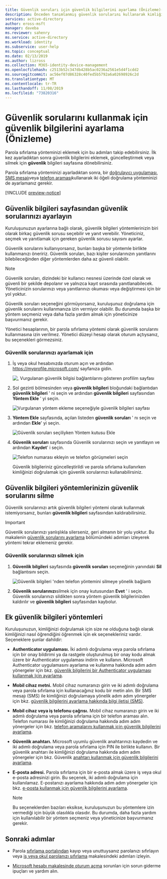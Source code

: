 ```yaml
---
title: Güvenlik soruları için güvenlik bilgilerini ayarlama (Önizleme)-Azure AD
description: Önceden tanımlanmış güvenlik sorularını kullanarak kimliğinizi doğrulamak için güvenlik bilgilerinizi ayarlama.
services: active-directory
author: eross-msft
manager: daveba
ms.reviewer: sahenry
ms.service: active-directory
ms.workload: identity
ms.subservice: user-help
ms.topic: conceptual
ms.date: 02/13/2019
ms.author: lizross
ms.collection: M365-identity-device-management
ms.openlocfilehash: c2513b52c347db428b5ac0236a2561e5d4f1cdd2
ms.sourcegitcommit: ac56ef07d86328c40fed5b5792a6a02698926c2d
ms.translationtype: MT
ms.contentlocale: tr-TR
ms.lasthandoff: 11/08/2019
ms.locfileid: "73820316"
---
```

# <a name="set-up-security-info-preview-to-use-security-questions"></a>Güvenlik sorularını kullanmak için güvenlik bilgilerini ayarlama (Önizleme)

Parola sıfırlama yönteminizi eklemek için bu adımları takip edebilirsiniz. İlk kez ayarladıktan sonra güvenlik bilgilerini eklemek, güncelleştirmek veya silmek için **güvenlik** bilgileri sayfasına dönebilirsiniz.

Parola sıfırlama yönteminizi ayarladıktan sonra, bir [doğrulayıcı uygulaması](security-info-setup-auth-app.md), [SMS mesajı](security-info-setup-text-msg.md)veya [telefon araması](security-info-setup-phone-number.md)kullanarak iki öğeli doğrulama yönteminizi de ayarlamanız gerekir.

[!INCLUDE [preview-notice](../../../includes/active-directory-end-user-preview-notice-security-info.md)]

## <a name="set-up-your-security-questions-from-the-security-info-page"></a>Güvenlik bilgileri sayfasından güvenlik sorularınızı ayarlayın

Kuruluşunuzun ayarlarına bağlı olarak, güvenlik bilgileri yöntemlerinizin biri olarak birkaç güvenlik sorusu seçebilir ve yanıt verebilir. Yöneticiniz, seçmek ve yanıtlamak için gereken güvenlik sorusu sayısını ayarlar.

Güvenlik sorularını kullanıyorsanız, bunları başka bir yöntemle birlikte kullanmanızı öneririz. Güvenlik soruları, bazı kişiler sorularınızın yanıtlarını bilebileceğinden diğer yöntemlerden daha az güvenli olabilir.

> [!Note]
> Güvenlik soruları, dizindeki bir kullanıcı nesnesi üzerinde özel olarak ve güvenli bir şekilde depolanır ve yalnızca kayıt sırasında yanıtlanabilecek. Yöneticinizin sorularınızı veya yanıtlarınızı okuması veya değiştirmesi için bir yol yoktur.
>
> Güvenlik soruları seçeneğini görmüyorsanız, kuruluşunuz doğrulama için güvenlik sorularını kullanmanıza izin vermiyor olabilir. Bu durumda başka bir yöntem seçmeniz veya daha fazla yardım almak için yöneticinize başvurmanız gerekir.
>
> Yönetici hesaplarının, bir parola sıfırlama yöntemi olarak güvenlik sorularını kullanmasına izin verilmez. Yönetici düzeyi hesap olarak oturum açtıysanız, bu seçenekleri görmezsiniz.

### <a name="to-set-up-your-security-questions"></a>Güvenlik sorularınızı ayarlamak için

1. İş veya okul hesabınızda oturum açın ve ardından https://myprofile.microsoft.com/ sayfanıza gidin.

    ![, Vurgulanan güvenlik bilgisi bağlantılarını gösteren profilim sayfası](media/security-info/securityinfo-myprofile-page.png)

2. Sol gezinti bölmesinden veya **güvenlik bilgileri** bloğundaki bağlantıdan **güvenlik bilgileri** ' ni seçin ve ardından **güvenlik bilgileri** sayfasından **Yöntem Ekle** ' yi seçin.

    ![Vurgulanan yöntem ekleme seçeneğiyle güvenlik bilgileri sayfası](media/security-info/securityinfo-myprofile-addmethod-page.png)

3. **Yöntem Ekle** sayfasında, açılan listeden **güvenlik soruları** ' nı seçin ve ardından **Ekle**' yi seçin.

    ![Güvenlik soruları seçiliyken Yöntem kutusu Ekle](media/security-info/securityinfo-myprofile-addquestions.png)

4. **Güvenlik soruları** sayfasında Güvenlik sorularınızı seçin ve yanıtlayın ve ardından **Kaydet**' i seçin.

    ![Telefon numarası ekleyin ve telefon görüşmeleri seçin](media/security-info/securityinfo-myprofile-securityquestions.png)

    Güvenlik bilgileriniz güncelleştirildi ve parola sıfırlama kullanırken kimliğinizi doğrulamak için güvenlik sorularınızı kullanabilirsiniz.

## <a name="delete-security-questions-from-your-security-info-methods"></a>Güvenlik bilgileri yöntemlerinizin güvenlik sorularını silme

Güvenlik sorularınızı artık güvenlik bilgileri yöntemi olarak kullanmak istemiyorsanız, bunları **güvenlik bilgileri** sayfasından kaldırabilirsiniz.

>[!Important]
>Güvenlik sorularınızı yanlışlıkla silerseniz, geri almanın bir yolu yoktur. Bu makalenin [güvenlik sorularını ayarlama](#set-up-your-security-questions-from-the-security-info-page) bölümündeki adımları izleyerek yöntemi tekrar eklemeniz gerekir.

### <a name="to-delete-your-security-questions"></a>Güvenlik sorularınızı silmek için

1. **Güvenlik bilgileri** sayfasında **güvenlik soruları** seçeneğinin yanındaki **Sil** bağlantısını seçin.

    ![Güvenlik bilgileri 'nden telefon yöntemini silmeye yönelik bağlantı](media/security-info/securityinfo-myprofile-questionsdelete.png)

2. **Güvenlik sorularınızı**silmek için onay kutusundan **Evet** ' i seçin. Güvenlik sorularınızı sildikten sonra yöntem güvenlik bilgilerinizden kaldırılır ve **güvenlik bilgileri** sayfasından kaybolur.

## <a name="additional-security-info-methods"></a>Ek güvenlik bilgileri yöntemleri

Kuruluşunuzun, kimliğinizi doğrulamak için size ne olduğuna bağlı olarak kimliğinizi nasıl öğrendiğini öğrenmek için ek seçenekleriniz vardır. Seçeneklere şunlar dahildir:

- **Authenticator uygulaması.** İki adımlı doğrulama veya parola sıfırlama için bir onay bildirimi ya da rastgele oluşturulmuş bir onay kodu almak üzere bir Authenticator uygulaması indirin ve kullanın. Microsoft Authenticator uygulamasını ayarlama ve kullanma hakkında adım adım yönergeler için bkz. [güvenlik bilgilerini bir Authenticator uygulaması kullanmak Için ayarlama](security-info-setup-auth-app.md).

- **Mobil cihaz metni.** Mobil cihaz numaranızı girin ve iki adımlı doğrulama veya parola sıfırlama için kullanacağınız kodu bir metin alın. Bir SMS mesajı (SMS) ile kimliğinizi doğrulamaya yönelik adım adım yönergeler için bkz. [güvenlik bilgilerini ayarlama hakkında bilgi iletisi (SMS)](security-info-setup-text-msg.md).

- **Mobil cihaz veya iş telefonu çağrısı.** Mobil cihaz numaranızı girin ve iki adımlı doğrulama veya parola sıfırlama için bir telefon araması alın. Telefon numarası ile kimliğinizi doğrulama hakkında adım adım yönergeler için bkz. [telefon aramalarını kullanmak için güvenlik bilgilerini ayarlama](security-info-setup-phone-number.md).

- **Güvenlik anahtarı.** Microsoft uyumlu güvenlik anahtarınızı kaydedin ve iki adımlı doğrulama veya parola sıfırlama için PIN ile birlikte kullanın. Bir güvenlik anahtarı ile kimliğinizi doğrulama hakkında adım adım yönergeler için bkz. Güvenlik [anahtarı kullanmak için güvenlik bilgilerini ayarlama](security-info-setup-security-key.md).

- **E-posta adresi.** Parola sıfırlama için bir e-posta almak üzere iş veya okul e-posta adresinizi girin. Bu seçenek, iki adımlı doğrulama için kullanılamaz. E-postanızı ayarlama hakkında adım adım yönergeler için bkz. [e-posta kullanmak için güvenlik bilgilerini ayarlama](security-info-setup-email.md).

    >[!Note]
    >Bu seçeneklerden bazıları eksikse, kuruluşunuzun bu yöntemlere izin vermediği için büyük olasılıkla olasıdır. Bu durumda, daha fazla yardım için kullanılabilir bir yöntem seçmeniz veya yöneticinize başvurmanız gerekir.

## <a name="next-steps"></a>Sonraki adımlar

- Parola [sıfırlama portalından](https://passwordreset.microsoftonline.com/) kayıp veya unuttuysanız parolanızı sıfırlayın veya [iş veya okul parolanızı sıfırlama](active-directory-passwords-update-your-own-password.md) makalesindeki adımları izleyin.

- [Microsoft hesabı makalesinde oturum açma](https://support.microsoft.com/help/12429/microsoft-account-sign-in-cant) sorunları için sorun giderme ipuçları ve yardım alın.
